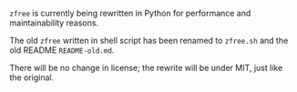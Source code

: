 `zfree` is currently being rewritten in Python
for performance and maintainability reasons.

The old `zfree` written in shell script
has been renamed to `zfree.sh`
and the old README `README-old.md`.

There will be no change in license;
the rewrite will be under MIT, just like the original.
